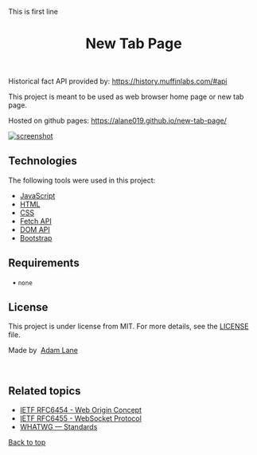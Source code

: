 This is first line
<h1 align="center">New Tab Page</h1>

<div align="center" id="top"> 
  &#xa0;
</div>

 Historical fact API provided by: https://history.muffinlabs.com/#api

This project is meant to be used as web browser home page or new tab page.

Hosted on github pages: https://alane019.github.io/new-tab-page/


<a href="https://alane019.github.io/new-tab-page/" target="_blank" rel="noopener" alt="screenshot">![screenshot](https://raw.githubusercontent.com/alane019/new-tab-page/main/screen.jpg)</a>


##  Technologies ##

The following tools were used in this project:

- [JavaScript](https://www.ecma-international.org/task-groups/tc39-tg1/)
- [HTML](https://html.spec.whatwg.org/multipage/)
- [CSS](https://www.w3.org/Style/CSS/Overview.en.html)
- [Fetch API](https://fetch.spec.whatwg.org/)
- [DOM API](https://www.w3.org/TR/1998/REC-DOM-Level-1-19981001/)
- [Bootstrap](https://getbootstrap.com/)

##  Requirements ##
  • `none`

##  License ##

This project is under license from MIT. For more details, see the [LICENSE](LICENSE.md) file.


 Made by  <a href="https://github.com/alane019" target="_blank">Adam Lane</a>

&#xa0;

##  Related topics ##
- [IETF RFC6454 - Web Origin Concept](https://www.rfc-editor.org/rfc/rfc6454)
- [IETF RFC6455 - WebSocket Protocol](https://www.rfc-editor.org/rfc/rfc6455)
- [WHATWG — Standards](https://spec.whatwg.org/)

<a href="#top">Back to top</a>
